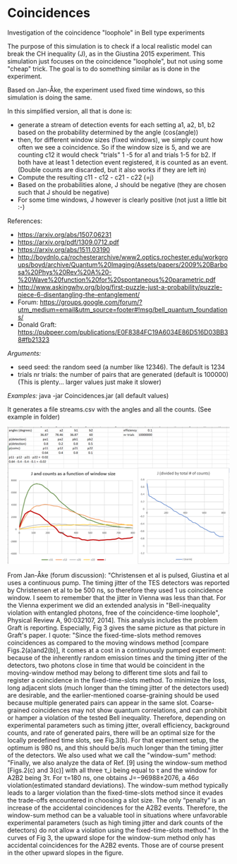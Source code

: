 # Coincidences
Investigation of the coincidence "loophole" in Bell type experiments

The purpose of this simulation is to check if a local realistic model can break the CH inequality (J), as in the Giustina 2015 experiment.
This simulation just focuses on the coincidence "loophole", but not using some "cheap" trick. The goal is to do something similar as is 
done in the experiment.
  
Based on Jan-Åke, the experiment used fixed time windows, so this simulation is doing the same.

In this simplified version, all that is done is:
- generate a stream of detection events for each setting a1, a2, b1, b2 based on the probability determined by the angle (cos(angle))
- then, for different window sizes (fixed windows), we simply count how often we see a coincidence.
So if the window size is 5, and we are counting c12 it would check "trials" 1 -5 for a1 and trials 1-5 for b2. If both have at least 1 detection event
registered, it is counted as an event. (Double counts are discarded, but it also works if they are left in)
- Compute the resulting c11 - c12 - c21 - c22 (=j)
- Based on the probabilities alone, J should be negative (they are chosen such that J should be negative)
- For some time windows, J however is clearly positive (not just a little bit :-)

References:
- https://arxiv.org/abs/1507.06231
- https://arxiv.org/pdf/1309.0712.pdf
- https://arxiv.org/abs/1511.03190
- http://boydnlo.ca/rochesterarchive/www2.optics.rochester.edu/workgroups/boyd/archive/Quantum%20Imaging/Assets/papers/2009%20Barbosa%20Phys%20Rev%20A%20-%20Wave%20function%20for%20spontaneous%20parametric.pdf
- http://www.askingwhy.org/blog/first-puzzle-just-a-probability/puzzle-piece-6-disentangling-the-entanglement/
- Forum: https://groups.google.com/forum/?utm_medium=email&utm_source=footer#!msg/bell_quantum_foundations/
- Donald Graft: https://pubpeer.com/publications/E0F8384FC19A6034E86D516D03BB38#fb21323


*Arguments:*
- seed seed: the random seed (a number like 12346). The default is 1234
- trials nr trials: the number of pairs that are generated (default is 100000) (This is plenty... larger values just make it slower)

*Examples:*
java -jar Coincidences.jar  (all default values)

It generates a file streams.csv with the angles and all the counts.
(See example in folder)

![Example Result](https://github.com/chenopodium/Coincidences/blob/master/windows.png)

From Jan-Åke (forum discussion):
"Christensen et al is pulsed, Giustina et al uses a continuous pump.
The timing jitter of the TES detectors was reported by Christensen et al to be 500 ns, so therefore they used 1 us coincidence window. I seem to remember that the jitter in Vienna was less than that.
For the Vienna experiment we did an extended analysis in "Bell-inequality violation with entangled photons, free of the coincidence-time loophole",
 Physical Review A, 90:032107, 2014]. 
 This analysis includes the problem Graft is reporting. Especially, Fig 3 gives the same picture as that picture in Graft's paper. I quote:
"Since the fixed-time-slots method removes coincidences as compared to the moving windows method [compare Figs.2(a)and2(b)], 
it comes at a cost in a continuously pumped experiment: because of the inherently random emission times and the timing jitter of the detectors, 
two photons close in time that would be coincident in the moving-window method may belong to different time slots and fail to register a 
coincidence in the fixed-time-slots method. To minimize the loss, long adjacent slots (much longer than the timing jitter of the detectors used) 
are desirable, and the earlier-mentioned coarse-graining should be used because multiple generated pairs can appear in the same slot.
 Coarse-grained coincidences may not show quantum correlations, and can prohibit or hamper a violation of the tested Bell inequality. Therefore, depending on experimental parameters such as timing jitter, overall efficiency, background counts, and rate of generated pairs, there will be an optimal size for the locally predefined time slots, see Fig.3(b).
For that experiment setup, the optimum is 980 ns, and this should be/is much longer than the timing jitter of the detectors.
We also used what we call the "window-sum" method:
"Finally, we also analyze the data of Ref. [9] using the window-sum method [Figs.2(c) and 3(c)] 
with all three τ_i being equal to τ and the window for A2B2 being 3τ. For τ=180 ns, one obtains J=−96988±2076, a 46σ violation(estimated standard deviations). The window-sum method typically leads to a larger violation than the fixed-time-slots method since it evades the trade-offs encountered in choosing a slot size. The only “penalty” is an increase of the accidental coincidences for the A2B2 events. Therefore, the window-sum method can be a valuable tool in situations where unfavorable experimental parameters (such as high timing jitter and dark counts of the detectors) do not allow a violation using the fixed-time-slots method."
In the curves of Fig 3, the upward slope for the window-sum method only has accidental coincidences for the A2B2 events. 
Those are of course present in the other upward slopes in the figure.